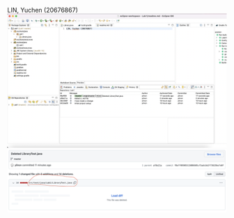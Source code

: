 LIN, Yuchen (20676867)
![Completed commit](screenshot.png "Completed commit")
![Locate deleted files](screenshot_2.png "Locate deleted file")